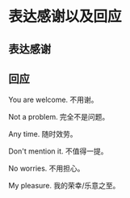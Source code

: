 # 表达感谢以及回应



## 表达感谢





## 回应



You are welcome. 不用谢。

Not a problem. 完全不是问题。

Any time.  随时效劳。

Don't mention it.  不值得一提。

No worries. 不用担心。

My pleasure. 我的荣幸/乐意之至。





